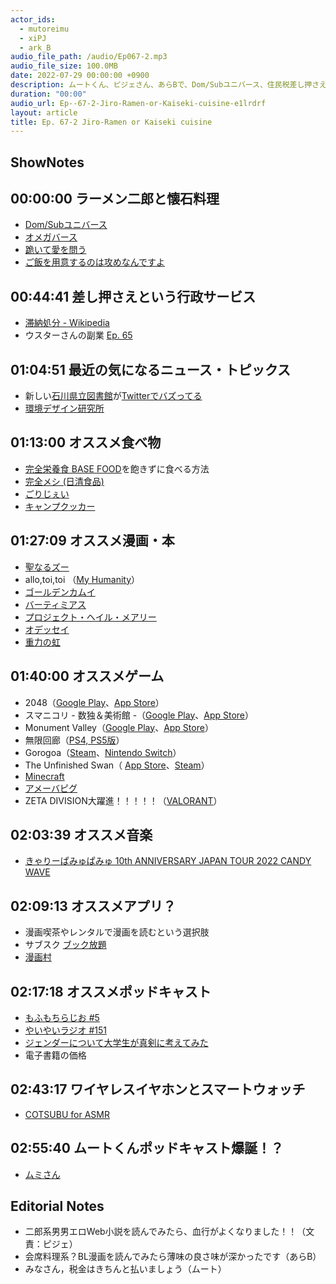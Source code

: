 ```yaml
---
actor_ids:
  - mutoreimu
  - xiPJ
  - ark_B
audio_file_path: /audio/Ep067-2.mp3
audio_file_size: 100.0MB
date: 2022-07-29 00:00:00 +0900
description: ムートくん、ピジェさん、あらBで、Dom/Subユニバース、住民税差し押さえ、石川県立図書館、完全栄養食、パズルゲームなどについて話しました。
duration: "00:00"
audio_url: Ep--67-2-Jiro-Ramen-or-Kaiseki-cuisine-e1lrdrf
layout: article
title: Ep. 67-2 Jiro-Ramen or Kaiseki cuisine
---
```

## ShowNotes

## 00:00:00 ラーメン二郎と懐石料理

* [Dom/Subユニバース](https://is.gd/sXvISs)
* [オメガバース](https://is.gd/0lgJud)
* [跪いて愛を問う](https://amzn.to/3OIiqla)
* [ご飯を用意するのは攻めなんですよ](https://is.gd/cUWZAV)

## 00:44:41 差し押さえという行政サービス

* [滞納処分 - Wikipedia](https://is.gd/El8lte)
* ウスターさんの副業 [Ep. 65](https://is.gd/R5PG7p)

## 01:04:51 最近の気になるニュース・トピックス

* 新しい[石川県立図書館](https://is.gd/TXG5Th)が[Twitterでバズってる](https://is.gd/VIEkZA)
* [環境デザイン研究所](https://is.gd/rISXuD)

## 01:13:00 オススメ食べ物

* [完全栄養食 BASE FOOD](https://is.gd/8QqvM3)を飽きずに食べる方法
* [完全メシ (日清食品)](https://is.gd/6GtItC)
* [ごりじぇい](https://is.gd/IKanxV)
* [キャンプクッカー](https://is.gd/8I7HtD)

## 01:27:09 オススメ漫画・本

* [聖なるズー](https://amzn.to/3zEknuM)
* allo,toi,toi （[My Humanity](https://amzn.to/3oBYkhN)）
* [ゴールデンカムイ](https://youngjump.jp/goldenkamuy/)
* [バーティミアス](https://amzn.to/3oBeEj9)
* [プロジェクト・ヘイル・メアリー](https://amzn.to/3baM5G9)
* [オデッセイ](https://amzn.to/3OJJH71)
* [重力の虹](https://amzn.to/3BrhkHB)

## 01:40:00 オススメゲーム

* 2048（[Google Play](https://is.gd/q69aCf)、[App Store](https://is.gd/fZ46qJ)）
* スマニコリ - 数独＆美術館 -（[Google Play](https://is.gd/JM2REl)、[App Store](https://is.gd/Cz4SZR)）
* Monument Valley（[Google Play](https://is.gd/73hv2q)、[App Store](https://is.gd/rGK4DG)）
* 無限回廊（[PS4, PS5版](https://is.gd/9DEd3A)）
* Gorogoa（[Steam](https://is.gd/WHK0qJ)、[Nintendo Switch](https://is.gd/7MCVA6)）
* The Unfinished Swan（ [App Store](https://is.gd/HJ3tzn)、[Steam](https://is.gd/il40LT)）
* [Minecraft](https://is.gd/8Xl5Y8)
* [アメーバピグ](https://is.gd/bt2yKK)
* ZETA DIVISION大躍進！！！！！（[VALORANT](https://is.gd/XtSDXs)）

## 02:03:39 オススメ音楽

* [きゃりーぱみゅぱみゅ 10th ANNIVERSARY JAPAN TOUR 2022 CANDY WAVE](https://is.gd/elJrWc)

## 02:09:13 オススメアプリ？

* 漫画喫茶やレンタルで漫画を読むという選択肢
* サブスク [ブック放題](https://bookhodai.jp/)
* [漫画村](https://is.gd/DbTNo7)

## 02:17:18 オススメポッドキャスト

* [もふもちらじお #5](https://is.gd/McHhVf)
* [やいやいラジオ #151](https://is.gd/2sY6QV)
* [ジェンダーについて大学生が真剣に考えてみた](https://amzn.to/3vrc0A9)
* 電子書籍の価格

## 02:43:17 ワイヤレスイヤホンとスマートウォッチ

* [COTSUBU for ASMR](https://is.gd/D42PSi)

## 02:55:40 ムートくんポッドキャスト爆誕！？

* [ムミさん](https://twitter.com/sprtfrst)

## Editorial Notes

* 二郎系男男エロWeb小説を読んでみたら、血行がよくなりました！！（文責：ピジェ）
* 会席料理系？BL漫画を読んでみたら薄味の良さ味が深かったです（あらB）
* みなさん，税金はきちんと払いましょう（ムート）